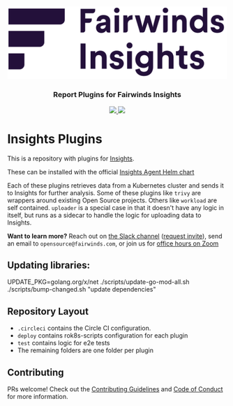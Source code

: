<div align="center" class="no-border">
  <img src="logo.png" alt="Insights Logo" width="650">
  <br>
  <h3>Report Plugins for Fairwinds Insights</h3>
  <a href="https://opensource.org/licenses/Apache-2.0">
    <img src="https://img.shields.io/badge/license-Apache2-brightgreen.svg">
  </a>
  <a href="https://circleci.com/gh/FairwindsOps/insights-plugins">
    <img src="https://circleci.com/gh/FairwindsOps/insights-plugins.svg?style=svg">
  </a>
</div>

# Insights Plugins
This is a repository with plugins for [Insights](https://insights.fairwinds.com).

These can be installed with the official [Insights Agent Helm chart](https://github.com/FairwindsOps/charts/tree/master/stable/insights-agent)

Each of these plugins retrieves data from a Kubernetes cluster and sends it to Insights for further analysis. Some of these plugins like `trivy` are wrappers around existing Open Source projects. Others like `workload` are self contained. `uploader` is a special case in that it doesn't have any logic in itself, but runs as a sidecar to handle the logic for uploading data to Insights.

**Want to learn more?** Reach out on [the Slack channel](https://fairwindscommunity.slack.com/messages/fairwinds-insights) ([request invite](https://join.slack.com/t/fairwindscommunity/shared_invite/zt-e3c6vj4l-3lIH6dvKqzWII5fSSFDi1g)), send an email to `opensource@fairwinds.com`, or join us for [office hours on Zoom](https://fairwindscommunity.slack.com/messages/office-hours)


## Updating libraries:
UPDATE_PKG=golang.org/x/net ./scripts/update-go-mod-all.sh
./scripts/bump-changed.sh "update dependencies"

## Repository Layout

* `.circleci` contains the Circle CI configuration.
* `deploy` contains rok8s-scripts configuration for each plugin
* `test` contains logic for e2e tests
* The remaining folders are one folder per plugin

## Contributing

PRs welcome! Check out the [Contributing Guidelines](CONTRIBUTING.md) and
[Code of Conduct](CODE_OF_CONDUCT.md) for more information.
